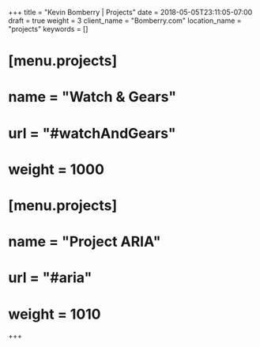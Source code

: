 +++
title = "Kevin Bomberry | Projects"
date = 2018-05-05T23:11:05-07:00
draft = true
weight = 3
client_name = "Bomberry.com"
location_name = "projects"
keywords = []

# [menu.projects]
#  name = "Watch & Gears"
#  url = "#watchAndGears"
#  weight = 1000

# [menu.projects]
#  name = "Project ARIA"
#  url = "#aria"
#  weight = 1010

+++
